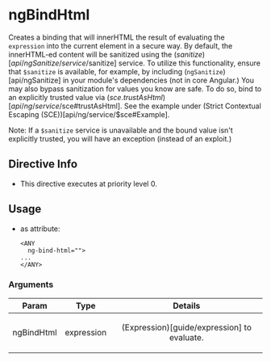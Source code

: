 



# ngBindHtml








Creates a binding that will innerHTML the result of evaluating the `expression` into the current
element in a secure way.  By default, the innerHTML-ed content will be sanitized using the ($sanitize)[api/ngSanitize/service/$sanitize] service.  To utilize this functionality, ensure that `$sanitize`
is available, for example, by including (<code>ngSanitize</code>)[api/ngSanitize] in your module's dependencies (not in
core Angular.)  You may also bypass sanitization for values you know are safe. To do so, bind to
an explicitly trusted value via ($sce.trustAsHtml)[api/ng/service/$sce#trustAsHtml].  See the example
under (Strict Contextual Escaping (SCE))[api/ng/service/$sce#Example].

Note: If a `$sanitize` service is unavailable and the bound value isn't explicitly trusted, you
will have an exception (instead of an exploit.)








## Directive Info


* This directive executes at priority level 0.


## Usage



* as attribute:
    ```
    <ANY
      ng-bind-html="">
    ...
    </ANY>
    ```




### Arguments

| Param | Type | Details |
| :--: | :--: | :--: |
| ngBindHtml | expression | <p>(Expression)[guide/expression] to evaluate.</p>  |




